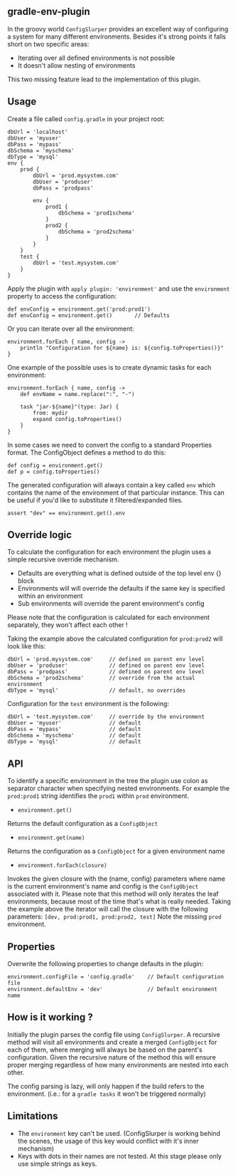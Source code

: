 ## gradle-env-plugin

In the groovy world `ConfigSlurper` provides an excellent way of configuring a system for many different environments. Besides it's strong points it falls short on two specific areas:
- Iterating over all defined environments is not possible
- It doesn't allow nesting of environments

This two missing feature lead to the implementation of this plugin.

## Usage

Create a file called `config.gradle` in your project root:

	dbUrl = 'localhost'
	dbUser = 'myuser'
	dbPass = 'mypass'
	dbSchema = 'myschema'
	dbType = 'mysql'
	env {
		prod {
			dbUrl = 'prod.mysystem.com'
			dbUser = 'produser'
			dbPass = 'prodpass'
			
			env {
				prod1 {
					dbSchema = 'prod1schema'
				}
				prod2 {
					dbSchema = 'prod2schema'
				}
			}
		}
		test {
			dbUrl = 'test.mysystem.com'
		}
	}

Apply the plugin with `apply plugin: 'environment'` and use the `environment` property to access the configuration:

	def envConfig = environment.get('prod:prod1')
	def envConfig = environment.get()		// Defaults

Or you can iterate over all the environment:

	environment.forEach { name, config ->
		println "Configuration for ${name} is: ${config.toProperties()}"
	}
	
One example of the possible uses is to create dynamic tasks for each environment:

	environment.forEach { name, config ->
		def envName = name.replace(":", "-")
		
		task "jar-${name}"(type: Jar) {
			from: mydir
			expand config.toProperties()
		}
	}

In some cases we need to convert the config to a standard Properties format. The ConfigObject defines a method to do this:

	def config = environment.get()
	def p = config.toProperties()

The generated configuration will always contain a key called `env` which contains the name of the environment of that particular instance. This can be useful if you'd like to substitute it filtered/expanded files. 

	assert "dev" == environment.get().env

## Override logic

To calculate the configuration for each environment the plugin uses a simple recursive override mechanism. 

- Defaults are everything what is defined outside of the top level env {} block
- Environments will will override the defaults if the same key is specified within an environment
- Sub environments will override the parent environment's config

Please note that the configuration is calculated for each environment separately, they won't affect each other !

Taking the example above the calculated configuration for `prod:prod2` will look like this:

	dbUrl = 'prod.mysystem.com'		// defined on parent env level
	dbUser = 'produser'				// defined on parent env level
	dbPass = 'prodpass'				// defined on parent env level
	dbSchema = 'prod2schema'		// override from the actual environment
	dbType = 'mysql'				// default, no overrides

Configuration for the `test` environment is the following:

	dbUrl = 'test.mysystem.com'		// override by the environment
	dbUser = 'myuser'				// default
	dbPass = 'mypass'				// default
	dbSchema = 'myschema'			// default
	dbType = 'mysql'				// default

## API

To identify a specific environment in the tree the plugin use colon as separator character when specifying nested environments. For example the `prod:prod1` string identifies the `prod1` within `prod` environment.

- `environment.get()`

Returns the default configuration as a `ConfigObject`

- `environment.get(name)`

Returns the configuration as a `ConfigObject` for a given environment name

- `environment.forEach(closure)`

Invokes the given closure with the (name, config) parameters where name is the current environment's name and config is the `ConfigObject` associated with it. Please note that this method will only iterates the leaf environments, because most of the time that's what is really needed. Taking the example above the iterator will call the closure with the following parameters: `[dev, prod:prod1, prod:prod2, test]` Note the missing `prod` environment. 

## Properties

Overwrite the following properties to change defaults in the plugin:

	environment.configFile = 'config.gradle'	// Default configuration file
	environment.defaultEnv = 'dev'				// Default environment name

## How is it working ?

Initially the plugin parses the config file using `ConfigSlurper`. A recursive method will visit all environments and create a merged `ConfigObject` for each of them, where merging will always be based on the parent's configuration. Given the recursive nature of the method this will ensure proper merging regardless of how many environments are nested into each other. 

The config parsing is lazy, will only happen if the build refers to the environment. (i.e.: for a `gradle tasks` it won't be triggered normally)

## Limitations

- The `environment` key can't be used. (ConfigSlurper is working behind the scenes, the usage of this key would conflict with it's inner mechanism)
- Keys with dots in their names are not tested. At this stage please only use simple strings as keys. 
